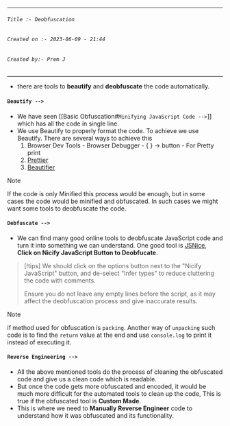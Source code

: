 
***
###### `Title :- Deobfuscation`
###### `Created on :- 2023-06-09 - 21:44`
###### `Created by:- Prem J`
***

- there are tools to **beautify** and **deobfuscate** the code automatically. 

#### `Beautify -->`

- We have seen [[Basic Obfuscation#`Minifying JavaScript Code -->`]] which has all the code in single line.
- We use Beautify to properly format the code. To achieve we use Beautify. There are several ways to achieve this 
	1. Browser Dev Tools - Browser Debugger - { } -> button - For Pretty print
	2. [Prettier](https://prettier.io/playground/)
	3. [Beautifier](https://beautifier.io/)

>[!Note]
>If the code is only Minified this process would be enough, but in some cases the code would be minified and obfuscated. In such cases we might want some tools to deobfuscate the code.

#### `Debfuscate -->`

- We can find many good online tools to deobfuscate JavaScript code and turn it into something we can understand. One good tool is [JSNice](http://www.jsnice.org/),  **Click on Nicify JavaScript Button to Deobfucate**.

>[!tips]
>We should click on the options button next to the "Nicify JavaScript" button, and de-select "Infer types" to reduce cluttering the code with comments.
>
>Ensure you do not leave any empty lines before the script, as it may affect the deobfuscation process and give inaccurate results.

>[!Note]
> if method used for obfuscation is `packing`. Another way of `unpacking` such code is to find the `return` value at the end and use `console.log` to print it instead of executing it.

#### `Reverse Engineering -->`

- All the above mentioned tools do the process of cleaning the obfuscated code and give us a clean code which is readable.
- But once the code gets more obfuscated and encoded, it would be much more difficult for the automated tools to clean up the code, This is true if the obfuscated tool is **Custom Made**.
- This is where we need to **Manually Reverse Engineer** code to understand how it was obfuscated and its functionality.